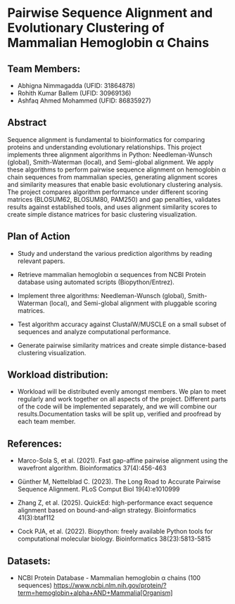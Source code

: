 # Pairwise Sequence Alignment and Evolutionary Clustering of Mammalian Hemoglobin α Chains

## Team Members:

- Abhigna Nimmagadda (UFID: 31864878)
- Rohith Kumar Ballem (UFID: 30969136)
- Ashfaq Ahmed Mohammed (UFID: 86835927)

## Abstract

Sequence alignment is fundamental to bioinformatics for comparing proteins and understanding evolutionary relationships. This project implements three alignment algorithms in Python: Needleman-Wunsch (global), Smith-Waterman (local), and Semi-global alignment. We apply these algorithms to perform pairwise sequence alignment on hemoglobin α chain sequences from mammalian species, generating alignment scores and similarity measures that enable basic evolutionary clustering analysis. The project compares algorithm performance under different scoring matrices (BLOSUM62, BLOSUM80, PAM250) and gap penalties, validates results against established tools, and uses alignment similarity scores to create simple distance matrices for basic clustering visualization.

## Plan of Action

- Study and understand the various prediction algorithms by reading relevant papers.

- Retrieve mammalian hemoglobin α sequences from NCBI Protein database using automated scripts (Biopython/Entrez).

- Implement three algorithms: Needleman-Wunsch (global), Smith-Waterman (local), and Semi-global alignment with pluggable scoring matrices.

- Test algorithm accuracy against ClustalW/MUSCLE on a small subset of sequences and analyze computational performance.

- Generate pairwise similarity matrices and create simple distance-based clustering visualization.


## Workload distribution:

- Workload will be distributed evenly amongst members. We plan to meet regularly and work together on all aspects of the project. Different parts of the code will be implemented separately, and we will combine our results.Documentation tasks will be split up, verified and proofread by each team member.


## References:

- Marco-Sola S, et al. (2021). Fast gap-affine pairwise alignment using the wavefront algorithm. Bioinformatics 37(4):456-463

- Günther M, Nettelblad C. (2023). The Long Road to Accurate Pairwise Sequence Alignment. PLoS Comput Biol 19(4):e1010999

- Zhang Z, et al. (2025). QuickEd: high-performance exact sequence alignment based on bound-and-align strategy. Bioinformatics 41(3):btaf112

- Cock PJA, et al. (2022). Biopython: freely available Python tools for computational molecular biology. Bioinformatics 38(23):5813-5815


## Datasets:

- NCBI Protein Database - Mammalian hemoglobin α chains (100 sequences)
https://www.ncbi.nlm.nih.gov/protein/?term=hemoglobin+alpha+AND+Mammalia[Organism]
